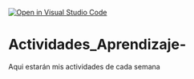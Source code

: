 [![Open in Visual Studio Code](https://classroom.github.com/assets/open-in-vscode-c66648af7eb3fe8bc4f294546bfd86ef473780cde1dea487d3c4ff354943c9ae.svg)](https://classroom.github.com/online_ide?assignment_repo_id=8535830&assignment_repo_type=AssignmentRepo)
# Actividades_Aprendizaje-
Aqui estarán mis actividades de cada semana
